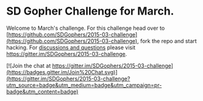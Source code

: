 # SD Gopher Challenge for March.

Welcome to March's challenge. For this challenge head over to [https://github.com/SDGophers/2015-03-challenge](https://github.com/SDGophers/2015-03-challenge), fork the repo and start hacking. For [discussions and questions](https://gitter.im/SDGophers/2015-03-challenge) please visit https://gitter.im/SDGophers/2015-03-challenge. 

[![Join the chat at https://gitter.im/SDGophers/2015-03-challenge](https://badges.gitter.im/Join%20Chat.svg)](https://gitter.im/SDGophers/2015-03-challenge?utm_source=badge&utm_medium=badge&utm_campaign=pr-badge&utm_content=badge)

